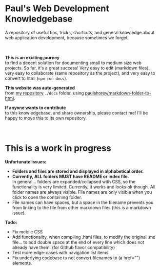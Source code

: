 # Paul's Web Development Knowledgebase  
A repository of useful tips, tricks, shortcuts, and general knowledge about web application development, because sometimes we forget.  
<br /><br />  
  
**This is an exciting journey**  
to find a decent solution for documenting small to medium size web projects. So far, it's a great success! Very easy to edit (markdown files), very easy to collaborate (same repository as the project), and very easy to convert to html (`npm run docs`).  
  
**This website was auto-generated**  
from [my repository](http://github.com/paulshorey/ps) `./docs` folder, using [paulshorey/markdown-folder-to-html](https://github.com/paulshorey/markdown-folder-to-html).  
  
**If anyone wants to contribute**  
to this knowledgebase, and share ownership, please contact me! I'll be happy to move this to its own repository.  
<br /><br />  
  
# This is a work in progress  
  
**Unfortunate issues:**  
* **Folders and files are stored and displayed in alphabetical order.**  
* **Currently, ALL folders MUST have README or index file.** <br />In general... folders are expanded/collapsed with CSS, so the functionality is very limited. Currently, it works and looks ok though. All folder names are always visible. File names are only visible when you click to open the containing folder.  
* File names can have spaces, but a space in the filename prevents you from linking to the file from other markdown files (this is a markdown issue).  
  
  
**Todo:**  
* Fix mobile CSS  
* Add functionality, when compiling .html files, to modify the original .md file... to add double space at the end of every line which does not already have them. (for Github flavor compatibility)  
* Test more edge-cases with navigation list items.  
* Fix underlying codebase to not convert filenames to (a href="") elements.